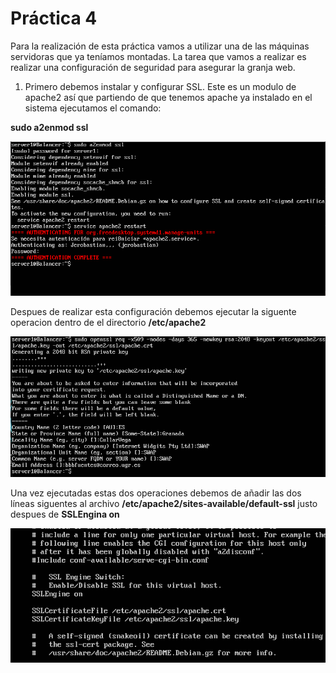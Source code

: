 # Práctica 4

Para la realización de esta práctica vamos a utilizar una de las máquinas servidoras que ya teníamos montadas. La tarea que vamos a realizar es realizar una configuración de seguridad para asegurar la granja web.

1. Primero debemos instalar y configurar SSL. Este es un modulo de apache2 así que partiendo de que tenemos apache ya instalado en el sistema ejecutamos el comando:

**sudo a2enmod ssl**


![Proceso de instalación de los servicios](Captura.PNG "titulo")


Despues de realizar esta configuración debemos ejecutar la siguente operacion dentro de el directorio **/etc/apache2**

![Proceso de instalación de los servicios](Captura2.PNG "titulo")


Una vez ejecutadas estas dos operaciones debemos de añadir las dos líneas siguentes al archivo **/etc/apache2/sites-available/default-ssl** justo despues de **SSLEngina on**

![Proceso de instalación de los servicios](Captura3.PNG "titulo")